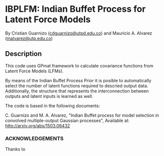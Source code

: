 # IBPLFM: Indian Buffet Process for Latent Force Models
By Cristian Guarnizo (cdguarnizo@utpd.edu.co) and Mauricio A. Alvarez (malvarez@utp.edu.co)

## Description
This code uses GPmat framework to calculate covariance functions
from Latent Force Models (LFMs).

By means of the Indian Buffet Process Prior it is posible to automatically
select the number of latent functions required to descried output data.
Additionally, the structure that represents the interconnection between
outputs and latent inputs is learned as well.

The code is based in the following documents:

C. Guarnizo and M. A. Alvarez, "Indian Buffet process for model selection in convolved multiple-output Gaussian processes",
Available at: http://arxiv.org/abs/1503.06432


### ACKNOWLEDGEMENTS

Thanks to
